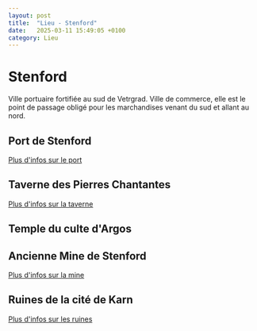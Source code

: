 ```yaml
---
layout: post
title:  "Lieu - Stenford"
date:   2025-03-11 15:49:05 +0100
category: Lieu
---
```


# Stenford
Ville portuaire fortifiée au sud de Vetrgrad. Ville de commerce, elle est le point de passage obligé pour les marchandises venant du sud et allant au nord.

## Port de Stenford
[Plus d'infos sur le port](/dnd-journal/lieu/2025/03/25/Stenford-port.html)

## Taverne des Pierres Chantantes
[Plus d'infos sur la taverne](/dnd-journal/lieu/2025/03/25/Taverne-des-Pierres-Chantantes.html)

## Temple du culte d'Argos


## Ancienne Mine de Stenford
[Plus d'infos sur la mine](/dnd-journal/lieu/2025/03/25/Mines.html)

## Ruines de la cité de Karn
[Plus d'infos sur les ruines](/dnd-journal/lieu/2025/04/08/Karn-Ruines.html)